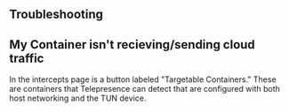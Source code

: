 ## Troubleshooting

## My Container isn't recieving/sending cloud traffic

In the intercepts page is a button labeled "Targetable Containers." These are containers that Telepresence can detect that are configured with both host networking and the TUN device.
